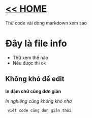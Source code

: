 # [<< HOME](https://dainganxanh.github.io/)

Thử code vài dòng markdown xem sao
# Đây là file info
- Thử xem thế nào
- Nếu được thì ok

## Không khó để edit
**In đậm chữ cũng đơn giản**

_In nghiêng  cũng không khó nhớ_

` viết code cũng đơn giản thôi`
